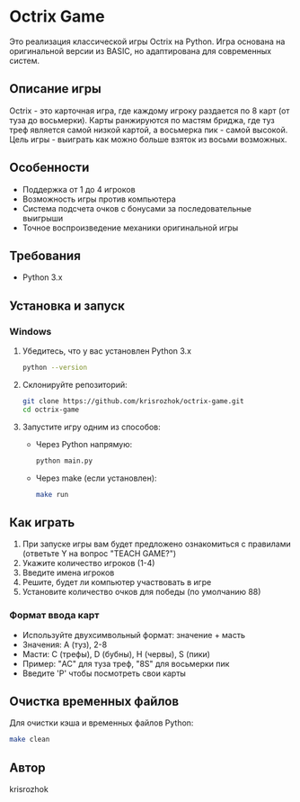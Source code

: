 # Octrix Game

Это реализация классической игры Octrix на Python. Игра основана на оригинальной версии из BASIC, но адаптирована для современных систем.

## Описание игры

Octrix - это карточная игра, где каждому игроку раздается по 8 карт (от туза до восьмерки). Карты ранжируются по мастям бриджа, где туз треф является самой низкой картой, а восьмерка пик - самой высокой. Цель игры - выиграть как можно больше взяток из восьми возможных.

## Особенности

* Поддержка от 1 до 4 игроков
* Возможность игры против компьютера
* Система подсчета очков с бонусами за последовательные выигрыши
* Точное воспроизведение механики оригинальной игры

## Требования

* Python 3.x

## Установка и запуск

### Windows

1. Убедитесь, что у вас установлен Python 3.x
    ```bash
    python --version
    ```

2. Склонируйте репозиторий:
    ```bash
    git clone https://github.com/krisrozhok/octrix-game.git
    cd octrix-game
    ```

3. Запустите игру одним из способов:
    * Через Python напрямую:
        ```bash
        python main.py
        ```
    * Через make (если установлен):
        ```bash
        make run
        ```

## Как играть

1. При запуске игры вам будет предложено ознакомиться с правилами (ответьте Y на вопрос "TEACH GAME?")
2. Укажите количество игроков (1-4)
3. Введите имена игроков
4. Решите, будет ли компьютер участвовать в игре
5. Установите количество очков для победы (по умолчанию 88)

### Формат ввода карт

* Используйте двухсимвольный формат: значение + масть
* Значения: A (туз), 2-8
* Масти: C (трефы), D (бубны), H (червы), S (пики)
* Пример: "AC" для туза треф, "8S" для восьмерки пик
* Введите 'P' чтобы посмотреть свои карты

## Очистка временных файлов

Для очистки кэша и временных файлов Python:
```bash
make clean
```


## Автор

krisrozhok
